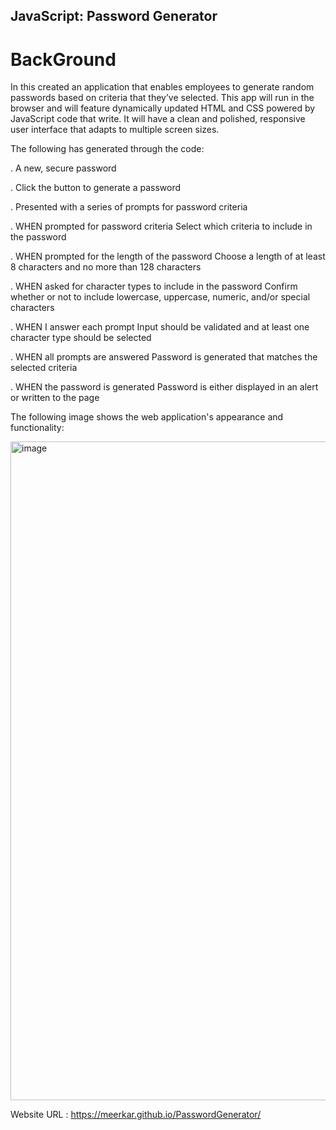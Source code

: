  ## JavaScript: Password Generator

# BackGround

In this created an application that enables employees to generate random passwords based on criteria that they’ve selected. This app will run in the browser and will feature dynamically updated HTML and CSS powered by JavaScript code that write. It will have a clean and polished, responsive user interface that adapts to multiple screen sizes.

The following has generated through the code: 

 . A new, secure password
 
 . Click the button to generate a password
 
.  Presented with a series of prompts for password criteria

. WHEN prompted for password criteria
     Select which criteria to include in the password
     
. WHEN prompted for the length of the password
  Choose a length of at least 8 characters and no more than 128 characters
  
. WHEN  asked for character types to include in the password
  Confirm whether or not to include lowercase, uppercase, numeric, and/or special characters
  
. WHEN I answer each prompt
   Input should be validated and at least one character type should be selected
   
. WHEN all prompts are answered
  Password is generated that matches the selected criteria
  
. WHEN the password is generated
   Password is either displayed in an alert or written to the page


The following image shows the web application's appearance and functionality:

<img width="1054" alt="image" src="https://github.com/MeerKar/PasswordGenerator/assets/116701851/6dd8b1b7-e6fc-4b8b-9543-a211e0550d44">

Website URL : https://meerkar.github.io/PasswordGenerator/


